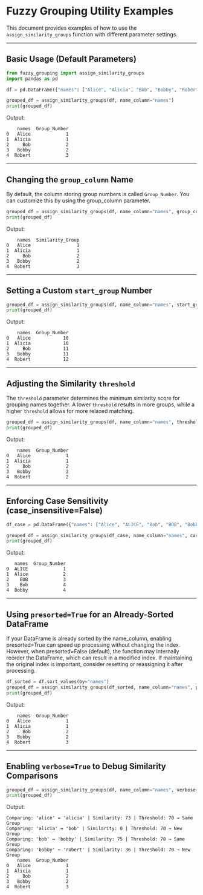 # Fuzzy Grouping Utility Examples

This document provides examples of how to use the `assign_similarity_groups` function with different parameter settings.

---

## **Basic Usage (Default Parameters)**
```python
from fuzzy_grouping import assign_similarity_groups
import pandas as pd

df = pd.DataFrame({"names": ["Alice", "Alicia", "Bob", "Bobby", "Robert"]})

grouped_df = assign_similarity_groups(df, name_column="names")
print(grouped_df)
```

Output:
```
    names  Group_Number
0   Alice             1
1  Alicia             1
2     Bob             2
3   Bobby             2
4  Robert             3
```

---

## **Changing the `group_column` Name**
By default, the column storing group numbers is called `Group_Number`. You can customize this by using the group_column parameter.
```python
grouped_df = assign_similarity_groups(df, name_column="names", group_column="Similarity_Group")
print(grouped_df)
```

Output:
```
    names  Similarity_Group
0   Alice                 1
1  Alicia                 1
2     Bob                 2
3   Bobby                 2
4  Robert                 3
```

---

## **Setting a Custom `start_group` Number**
```python
grouped_df = assign_similarity_groups(df, name_column="names", start_group=10)
print(grouped_df)
```

Output:
```
    names  Group_Number
0   Alice            10
1  Alicia            10
2     Bob            11
3   Bobby            11
4  Robert            12
```

---

## **Adjusting the Similarity `threshold`**
The `threshold` parameter determines the minimum similarity score for grouping names together. A lower `threshold` results in more groups, while a higher `threshold` allows for more relaxed matching.
```python
grouped_df = assign_similarity_groups(df, name_column="names", threshold=30)
print(grouped_df)
```

Output:
```
    names  Group_Number
0   Alice             1
1  Alicia             1
2     Bob             2
3   Bobby             2
4  Robert             2
```

---

## **Enforcing Case Sensitivity (case_insensitive=False)**
```python
df_case = pd.DataFrame({"names": ["Alice", "ALICE", "Bob", "BOB", "Bobby"]})

grouped_df = assign_similarity_groups(df_case, name_column="names", case_insensitive=False)
print(grouped_df)
```

Output:
```
   names  Group_Number
0  ALICE             1
1  Alice             2
2    BOB             3
3    Bob             4
4  Bobby             4
```

---

## **Using `presorted=True` for an Already-Sorted DataFrame**
If your DataFrame is already sorted by the name_column, enabling presorted=True can speed up processing without changing the index. However, when presorted=False (default), the function may internally reorder the DataFrame, which can result in a modified index. If maintaining the original index is important, consider resetting or reassigning it after processing.
```python
df_sorted = df.sort_values(by="names")
grouped_df = assign_similarity_groups(df_sorted, name_column="names", presorted=True)
print(grouped_df)
```

Output:
```
    names  Group_Number
0   Alice             1
1  Alicia             1
2     Bob             2
3   Bobby             2
4  Robert             3
```

---

## **Enabling `verbose=True` to Debug Similarity Comparisons**
```python
grouped_df = assign_similarity_groups(df, name_column="names", verbose=True)
print(grouped_df)
```

Output:
```
Comparing: 'alice' ↔ 'alicia' | Similarity: 73 | Threshold: 70 → Same Group
Comparing: 'alicia' ↔ 'bob' | Similarity: 0 | Threshold: 70 → New Group
Comparing: 'bob' ↔ 'bobby' | Similarity: 75 | Threshold: 70 → Same Group
Comparing: 'bobby' ↔ 'robert' | Similarity: 36 | Threshold: 70 → New Group
    names  Group_Number
0   Alice             1
1  Alicia             1
2     Bob             2
3   Bobby             2
4  Robert             3
```
